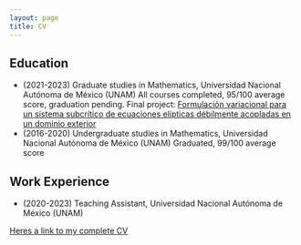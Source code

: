 ```yaml
---
layout: page 
title: CV
---
```


## Education 

- (2021-2023) Graduate studies in Mathematics, Universidad Nacional Autónoma de México (UNAM) 
  All courses completed, 95/100 average score, graduation pending.
  Final project: [Formulación variacional para un sistema subcrítico de ecuaciones elípticas débilmente acopladas en un dominio exterior](/assets/Publications/Tesina_Edwin.pdf)
- (2016-2020) Undergraduate studies in Mathematics, Universidad Nacional Autónoma de México (UNAM) 
  Graduated, 99/100 average score

## Work Experience 
- (2020-2023) Teaching Assistant, Universidad Nacional Autónoma de México (UNAM) 

[Heres a link to my complete CV](/edwin_CV.pdf)

